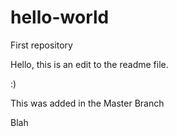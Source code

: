 # hello-world
First repository

Hello, this is an edit to the readme file.

:)

This was added in the Master Branch


Blah

